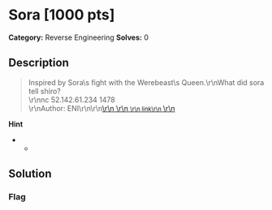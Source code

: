 # Sora [1000 pts]

**Category:** Reverse Engineering
**Solves:** 0

## Description
>Inspired by Sora\s fight with the  Werebeast\s Queen.\r\nWhat did sora tell shiro?</br>\r\nnc 52.142.61.234 1478</br>\r\nAuthor: ENI\r\n\r\n<a class="btn btn-success btn-outlined" href="https://static.fword.tech/rev/sora.exe">\r\n    <i class="fas fa-download"></i>\r\n    <small>\r\n        link\r\n    </small>\r\n</a>

**Hint**
* -

## Solution

### Flag

